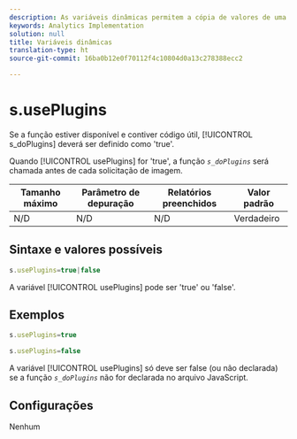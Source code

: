 ```yaml
---
description: As variáveis dinâmicas permitem a cópia de valores de uma variável para outra sem precisar digitar os valores completos várias vezes nas solicitações de imagem do site.
keywords: Analytics Implementation
solution: null
title: Variáveis dinâmicas
translation-type: ht
source-git-commit: 16ba0b12e0f70112f4c10804d0a13c278388ecc2

---
```



# s.usePlugins

Se a função estiver disponível e contiver código útil, [!UICONTROL s_doPlugins] deverá ser definido como 'true'.

Quando [!UICONTROL usePlugins] for 'true', a função *`s_doPlugins`* será chamada antes de cada solicitação de imagem.

| Tamanho máximo | Parâmetro de depuração | Relatórios preenchidos | Valor padrão |
|---|---|---|---|
| N/D | N/D | N/D | Verdadeiro |

## Sintaxe e valores possíveis

```js
s.usePlugins=true|false
```

A variável [!UICONTROL usePlugins] pode ser 'true' ou 'false'.

## Exemplos

```js
s.usePlugins=true
```

```js
s.usePlugins=false
```

A variável [!UICONTROL usePlugins] só deve ser false (ou não declarada) se a função *`s_doPlugins`* não for declarada no arquivo JavaScript.

## Configurações

Nenhum
